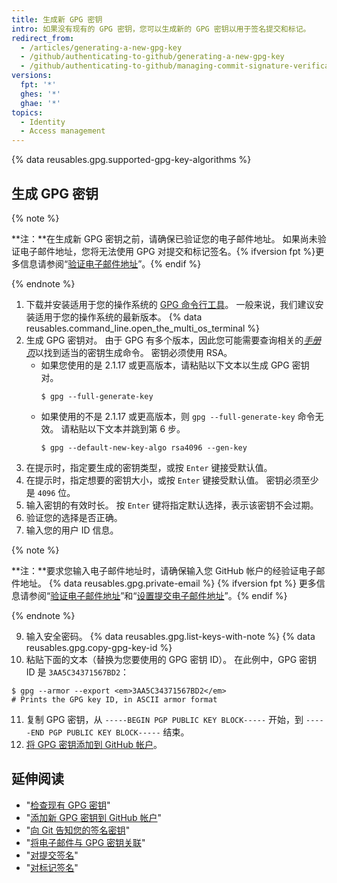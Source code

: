 ```yaml
---
title: 生成新 GPG 密钥
intro: 如果没有现有的 GPG 密钥，您可以生成新的 GPG 密钥以用于签名提交和标记。
redirect_from:
  - /articles/generating-a-new-gpg-key
  - /github/authenticating-to-github/generating-a-new-gpg-key
  - /github/authenticating-to-github/managing-commit-signature-verification/generating-a-new-gpg-key
versions:
  fpt: '*'
  ghes: '*'
  ghae: '*'
topics:
  - Identity
  - Access management
---
```


{% data reusables.gpg.supported-gpg-key-algorithms %}

## 生成 GPG 密钥

{% note %}

**注：**在生成新 GPG 密钥之前，请确保已验证您的电子邮件地址。 如果尚未验证电子邮件地址，您将无法使用 GPG 对提交和标记签名。{% ifversion fpt %}更多信息请参阅“[验证电子邮件地址](/articles/verifying-your-email-address)”。{% endif %}

{% endnote %}

1. 下载并安装适用于您的操作系统的 [GPG 命令行工具](https://www.gnupg.org/download/)。 一般来说，我们建议安装适用于您的操作系统的最新版本。
{% data reusables.command_line.open_the_multi_os_terminal %}
3. 生成 GPG 密钥对。 由于 GPG 有多个版本，因此您可能需要查询相关的[_手册页_](https://en.wikipedia.org/wiki/Man_page)以找到适当的密钥生成命令。 密钥必须使用 RSA。
    - 如果您使用的是 2.1.17 或更高版本，请粘贴以下文本以生成 GPG 密钥对。
      ```shell
      $ gpg --full-generate-key
      ```
    - 如果使用的不是 2.1.17 或更高版本，则 `gpg --full-generate-key` 命令无效。 请粘贴以下文本并跳到第 6 步。
      ```shell
      $ gpg --default-new-key-algo rsa4096 --gen-key
      ```
4. 在提示时，指定要生成的密钥类型，或按 `Enter` 键接受默认值。
5. 在提示时，指定想要的密钥大小，或按 `Enter` 键接受默认值。 密钥必须至少是 `4096` 位。
6. 输入密钥的有效时长。 按 `Enter` 键将指定默认选择，表示该密钥不会过期。
7. 验证您的选择是否正确。
8. 输入您的用户 ID 信息。

  {% note %}

  **注：**要求您输入电子邮件地址时，请确保输入您 GitHub 帐户的经验证电子邮件地址。 {% data reusables.gpg.private-email %} {% ifversion fpt %}  更多信息请参阅“[验证电子邮件地址](/articles/verifying-your-email-address)”和“[设置提交电子邮件地址](/articles/setting-your-commit-email-address)”。{% endif %}

  {% endnote %}

9. 输入安全密码。
{% data reusables.gpg.list-keys-with-note %}
{% data reusables.gpg.copy-gpg-key-id %}
10. 粘贴下面的文本（替换为您要使用的 GPG 密钥 ID）。 在此例中，GPG 密钥 ID 是 `3AA5C34371567BD2`：
  ```shell
  $ gpg --armor --export <em>3AA5C34371567BD2</em>
  # Prints the GPG key ID, in ASCII armor format
  ```
11. 复制 GPG 密钥，从 `-----BEGIN PGP PUBLIC KEY BLOCK-----` 开始，到 `-----END PGP PUBLIC KEY BLOCK-----` 结束。
12. [将 GPG 密钥添加到 GitHub 帐户](/articles/adding-a-new-gpg-key-to-your-github-account)。

## 延伸阅读

* "[检查现有 GPG 密钥](/articles/checking-for-existing-gpg-keys)"
* "[添加新 GPG 密钥到 GitHub 帐户](/articles/adding-a-new-gpg-key-to-your-github-account)"
* "[向 Git 告知您的签名密钥](/articles/telling-git-about-your-signing-key)"
* "[将电子邮件与 GPG 密钥关联](/articles/associating-an-email-with-your-gpg-key)"
* "[对提交签名](/articles/signing-commits)"
* "[对标记签名](/articles/signing-tags)"
